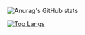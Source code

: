 ![Anurag's GitHub stats](https://github-readme-stats.vercel.app/api?username=anton-trautman&show_icons=true&theme=tokyonight)


[![Top Langs](https://github-readme-stats.vercel.app/api/top-langs/?username=anton-trautman)](https://github.com/anuraghazra/github-readme-stats)
